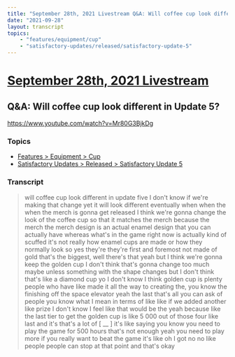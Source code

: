 ```yaml
---
title: "September 28th, 2021 Livestream Q&A: Will coffee cup look different in Update 5?"
date: "2021-09-28"
layout: transcript
topics:
    - "features/equipment/cup"
    - "satisfactory-updates/released/satisfactory-update-5"
---
```

# [September 28th, 2021 Livestream](../2021-09-28.md)
## Q&A: Will coffee cup look different in Update 5?
https://www.youtube.com/watch?v=Mr80G3BjkDg

### Topics
* [Features > Equipment > Cup](../topics/features/equipment/cup.md)
* [Satisfactory Updates > Released > Satisfactory Update 5](../topics/satisfactory-updates/released/satisfactory-update-5.md)

### Transcript

> will coffee cup look different in update five I don't know if we're making that change yet it will look different eventually when when the when the merch is gonna get released I think we're gonna change the look of the coffee cup so that it matches the merch because the merch the merch design is an actual enamel design that you can actually have whereas what's in the game right now is actually kind of scuffed it's not really how enamel cups are made or how they normally look so yes they're they're first and foremost not made of gold that's the biggest, well there's that yeah but I think we're gonna keep the golden cup I don't think that's gonna change too much maybe unless something with the shape changes but I don't think that's like a diamond cup yo I don't know I think golden cup is plenty people who have like made it all the way to creating the, you know the finishing off the space elevator yeah the last that's all you can ask of people you know what I mean in terms of like like if we added another like prize I don't know I feel like that would be the yeah because like the last tier to get the golden cup is like 5 000 out of those four like last and it's that's a lot of [ __ ] it's like saying you know you need to play the game for 500 hours that's not enough yeah you need to play more if you really want to beat the game it's like oh I got no no like people people can stop at that point and that's okay
